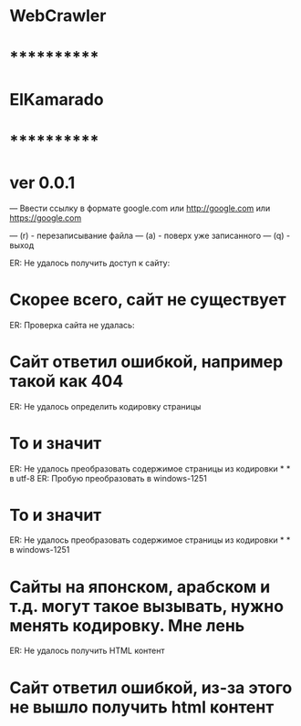 # WebCrawler
# **********
# ElKamarado
# **********
# ver  0.0.1


— Ввести ссылку в формате google.com или http://google.com или https://google.com

— (r) - перезаписывание файла
— (a) - поверх уже записанного
— (q) - выход

ER: Не удалось получить доступ к сайту:
# Скорее всего, сайт не существует

ER: Проверка сайта не удалась:
# Сайт ответил ошибкой, например такой как 404

ER: Не удалось определить кодировку страницы
# То и значит

ER: Не удалось преобразовать содержимое страницы из кодировки * * в utf-8 
ER: Пробую преобразовать в windows-1251
# То и значит

ER: Не удалось преобразовать содержимое страницы из кодировки * * в windows-1251
# Сайты на японском, арабском и т.д. могут такое вызывать, нужно менять кодировку. Мне лень

ER: Не удалось получить HTML контент
# Сайт ответил ошибкой, из-за этого не вышло получить html контент
